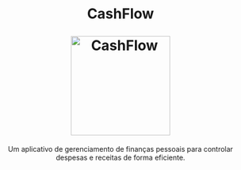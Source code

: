 <h1 align="center">
  <p align="center">CashFlow</p>
  <a href="https://github.com/xflprflx/cashflow"><img src="https://svgsilh.com/svg/2126878.svg" alt="CashFlow" width=200></a>
</h1>
<p align="center">Um aplicativo de gerenciamento de finanças pessoais para controlar despesas e receitas de forma eficiente.</p>
